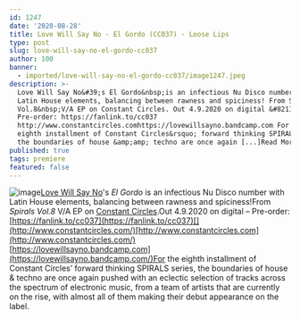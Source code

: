 ```yaml
---
id: 1247
date: '2020-08-28'
title: Love Will Say No - El Gordo (CC037) - Loose Lips
type: post
slug: love-will-say-no-el-gordo-cc037
author: 100
banner:
  - imported/love-will-say-no-el-gordo-cc037/image1247.jpeg
description: >-
  Love Will Say No&#39;s El Gordo&nbsp;is an infectious Nu Disco number with
  Latin House elements, balancing between rawness and spiciness! From Spirals
  Vol.8&nbsp;V/A EP on Constant Circles. Out 4.9.2020 on digital &#8211;
  Pre-order: https://fanlink.to/cc037
  http://www.constantcircles.comhttps://lovewillsayno.bandcamp.com For the
  eighth installment of Constant Circles&rsquo; forward thinking SPIRALS series,
  the boundaries of house &amp;amp; techno are once again [...]Read More...
published: true
tags: premiere
featured: false
---
```

![image](../imported/love-will-say-no-el-gordo-cc037/image1247.jpeg)[Love Will Say No](https://lovewillsayno.bandcamp.com/)'s _El Gordo_ is an infectious Nu Disco number with Latin House elements, balancing between rawness and spiciness!From _Spirals Vol.8_ V/A EP on [Constant Circles](http://www.constantcircles.com/).Out 4.9.2020 on digital – Pre-order: [](https://www.beatport.com/label/constant-circles/49953)[](https://fanlink.to/cc037)[https://fanlink.to/cc037](https://fanlink.to/cc037)[](http://www.constantcircles.com/)[http://www.constantcircles.com](http://www.constantcircles.com/)  
[](https://lovewillsayno.bandcamp.com/)[https://lovewillsayno.bandcamp.com](https://lovewillsayno.bandcamp.com/)For the eighth installment of Constant Circles’ forward thinking SPIRALS series, the boundaries of house &amp; techno are once again pushed with an eclectic selection of tracks across the spectrum of electronic music, from a team of artists that are currently on the rise, with almost all of them making their debut appearance on the label.